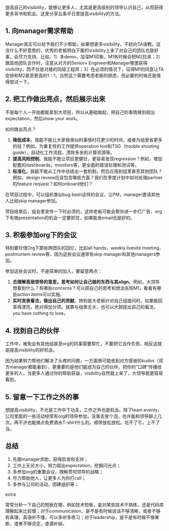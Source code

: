 提高自己的visibility，能够让更多人，尤其是更高级别的领导认识自己，从而获得更多背书和机会。这里分享五条平日里提高visibility的方法。

## 1. 向manager需求帮助
Manager其实可以给予我们不少帮助，如果想更多visibility，不妨向TA请教。这没什么不好意思的，优秀的老板明白下属的visibility上来了对自己的团队也是好事，会尽力支持。比如，1）多demo，加深M1印象，M1有时候会把M2拉来；2）跟其他团队合作时，注意从对方的Senior+ Engineer和Manager哪里获得visibility，而不仅是对接的同级工程师；3）在必须的情况下，征得M1的同意让TA安排和M2甚至更高的1：1，当然这个需要考虑老板的顾虑，但必要的时候还是值得尝试一下。

## 2. 把工作做出亮点，然后展示出来
不是每个人一开始都能拿到大项目，所以从基础做起，把自己的事情做到超出expectation，然后show your work。

如何做出亮点？
  1. **降低成本**。我能不能让大家做类似的事情时花更少的时间，或者为组里省更多的钱？例如，为重复性的工作提供operation tool和TSG（trouble shooting guide），自动化工作流程，清除多余的计算资源等。
  2. **提高风险控制**。我能不能让项目更健壮，更容易发现regression？例如，增加配套的dashboards，monitors等，更全面的错误处理和测试等。
  3. **标准化**。我能不能从工作中总结出一套机制，然后应用到组里甚至其他团队？例如，design review应该包含哪些方面？我们在季度计划中如何处理partner的feature request？如何onboard他们？

在项目过程中，可以组织类似bug bash这样的会议，让PM，manager邀请其他人比如skip manager参加。

项目结束后，组会里宣传一下时必须的，这样老板可能会帮你进一步打广告，org下有做presentation的机会一定要抓住，如果能发email也是好的。

## 3. 积极参加org下的会议
特别要珍惜Org下那些跨团队的回忆，比如all hands，weekly livesite meeting，postmortem review等，因为这些会议通常有skip manager和其他managers参加。

参加这些会议时，不是简单的加入，要留意两点：
  1. **去理解高层领导的意思，思考如何让自己做的东西与其align**。例如，大领导想看到什么？有哪些concerns？可以把自己的思考和想法告知M1，看看有哪些action items可以实施。
  2. **实时发表看法，做出自己的贡献**。特别是大老板针对自己组提问时，如果能回答得漂亮，绝对得加分项。就算与组里无关，也可以大胆提出自己的看法，you have nothing to lose。

## 4. 找到自己的伙伴
工作中，难免会有其他组甚至org的同事需要帮忙，不要把它当作负担，相反这就是提高visibility的好机会。

因为如果努力帮他们解决了头疼的问题，一方面很可能收到对方感谢的kudos（双方manager都能看到），更重要的是他们能成为自己的伙伴，把你的“口碑”传播给更多的人，当更多人通过你的帮助获益，visibility自然就上来了，大领导就更容易看到。

## 5. 留意一下工作之外的事
想提高visibility，不光是工作中下功夫，工作之外也是机会。除了team events，公司里面的一些活动经常有org的领导参加，没事去冒个泡，也许能和领导聊上几次。再不济也能搞点免费酒水T-shirt什么的，顺带放松放松。吃不了亏，上不了当。

## 总结
1. 先跟manager求助，获得启发和支持；
2. 工作上无论大小，努力超出expectation，挖掘闪光点；
3. 多参加org的重要会议，理解贯彻领导的战略；
4. 尽力帮助他人，让更多人为你打call；
5. 多参与公司的活动，团建组织等；

extra

常常分析一下自己的短板在哪，例如技术短板，是对某些技术不熟练，还是代码库理解起来比较慢；对于communication，是不是有时候说话不够清晰，或者不够有条理，英语听不懂，可以多听多练习；对于leadership，是不是有时候不够果断，或者不够坚定，查漏补缺。